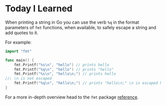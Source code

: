 # Today I Learned

When printing a string in Go you can use the verb `%q` in the format parameters of `fmt` functions, when available, to safely escape a string and add quotes to it.

For example:

```go
import "fmt"

func main() {
    fmt.Printf("%s\n", "hello") // prints hello
    fmt.Printf("%q\n", "hello") // prints "hello"
    fmt.Printf("%s\n", "hello\n;") // prints hello
//; \n is not escaped
    fmt.Printf("%q\n", "hello\n;") // prints "hello\n;" \n is escaped here
}
```

For a more in-depth overview head to the `fmt` package [reference](https://golang.org/pkg/fmt/?m=all#pkg-overview).
